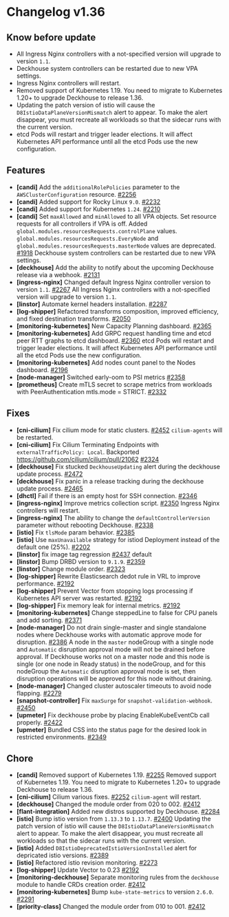 # Changelog v1.36

## Know before update


 - All Ingress Nginx controllers with a not-specified version will upgrade to version `1.1`.
 - Deckhouse system controllers can be restarted due to new VPA settings.
 - Ingress Nginx controllers will restart.
 - Removed support of Kubernetes 1.19. You need to migrate to Kubernetes 1.20+ to upgrade Deckhouse to release 1.36.
 - Updating the patch version of istio will cause the `D8IstioDataPlaneVersionMismatch` alert to appear. To make the alert disappear, you must recreate all workloads so that the sidecar runs with the current version.
 - etcd Pods will restart and trigger leader elections. It will affect Kubernetes API performance until all the etcd Pods use the new configuration.

## Features


 - **[candi]** Add the `additionalRolePolicies` parameter to the `AWSClusterConfiguration` resource. [#2256](https://github.com/deckhouse/deckhouse/pull/2256)
 - **[candi]** Added support for Rocky Linux `9.0`. [#2232](https://github.com/deckhouse/deckhouse/pull/2232)
 - **[candi]** Added support for Kubernetes `1.24`. [#2210](https://github.com/deckhouse/deckhouse/pull/2210)
 - **[candi]** Set `maxAllowed` and `minAllowed` to all VPA objects. Set resource requests for all controllers if VPA is off. Added `global.modules.resourcesRequests.controlPlane` values. `global.modules.resourcesRequests.EveryNode` and `global.modules.resourcesRequests.masterNode` values are deprecated. [#1918](https://github.com/deckhouse/deckhouse/pull/1918)
    Deckhouse system controllers can be restarted due to new VPA settings.
 - **[deckhouse]** Add the ability to notify about the upcoming Deckhouse release via a webhook. [#2131](https://github.com/deckhouse/deckhouse/pull/2131)
 - **[ingress-nginx]** Changed default Ingress Nginx controller version to version `1.1`. [#2267](https://github.com/deckhouse/deckhouse/pull/2267)
    All Ingress Nginx controllers with a not-specified version will upgrade to version `1.1`.
 - **[linstor]** Automate kernel headers installation. [#2287](https://github.com/deckhouse/deckhouse/pull/2287)
 - **[log-shipper]** Refactored transforms composition, improved efficiency, and fixed destination transforms. [#2050](https://github.com/deckhouse/deckhouse/pull/2050)
 - **[monitoring-kubernetes]** New Capacity Planning dashboard. [#2365](https://github.com/deckhouse/deckhouse/pull/2365)
 - **[monitoring-kubernetes]** Add GRPC request handling time and etcd peer RTT graphs to etcd dashboard. [#2360](https://github.com/deckhouse/deckhouse/pull/2360)
    etcd Pods will restart and trigger leader elections. It will affect Kubernetes API performance until all the etcd Pods use the new configuration.
 - **[monitoring-kubernetes]** Add nodes count panel to the Nodes dashboard. [#2196](https://github.com/deckhouse/deckhouse/pull/2196)
 - **[node-manager]** Switched early-oom to PSI metrics [#2358](https://github.com/deckhouse/deckhouse/pull/2358)
 - **[prometheus]** Create mTLS secret to scrape metrics from workloads with PeerAuthentication mtls.mode = STRICT. [#2332](https://github.com/deckhouse/deckhouse/pull/2332)

## Fixes


 - **[cni-cilium]** Fix cilium mode for static clusters. [#2452](https://github.com/deckhouse/deckhouse/pull/2452)
    `cilium-agents` will be restarted.
 - **[cni-cilium]** Fix Cilium Terminating Endpoints with `externalTrafficPolicy: Local`. Backported https://github.com/cilium/cilium/pull/21062 [#2324](https://github.com/deckhouse/deckhouse/pull/2324)
 - **[deckhouse]** Fix stucked `DeckhouseUpdating` alert during the deckhouse update process. [#2472](https://github.com/deckhouse/deckhouse/pull/2472)
 - **[deckhouse]** Fix panic in a release tracking during the deckhouse update process. [#2465](https://github.com/deckhouse/deckhouse/pull/2465)
 - **[dhctl]** Fail if there is an empty host for SSH connection. [#2346](https://github.com/deckhouse/deckhouse/pull/2346)
 - **[ingress-nginx]** Improve metrics collection script. [#2350](https://github.com/deckhouse/deckhouse/pull/2350)
    Ingress Nginx controllers will restart.
 - **[ingress-nginx]** The ability to change the `defaultControllerVersion` parameter without rebooting Deckhouse. [#2338](https://github.com/deckhouse/deckhouse/pull/2338)
 - **[istio]** Fix `tlsMode` param behavior. [#2385](https://github.com/deckhouse/deckhouse/pull/2385)
 - **[istio]** Use `maxUnavailable` strategy for istiod Deployment instead of the default one (25%). [#2202](https://github.com/deckhouse/deckhouse/pull/2202)
 - **[linstor]** fix image tag regression [#2437](https://github.com/deckhouse/deckhouse/pull/2437)
    default
 - **[linstor]** Bump DRBD version to `9.1.9`. [#2359](https://github.com/deckhouse/deckhouse/pull/2359)
 - **[linstor]** Change module order. [#2323](https://github.com/deckhouse/deckhouse/pull/2323)
 - **[log-shipper]** Rewrite Elasticsearch dedot rule in VRL to improve performance. [#2192](https://github.com/deckhouse/deckhouse/pull/2192)
 - **[log-shipper]** Prevent Vector from stopping logs processing if Kubernetes API server was restarted. [#2192](https://github.com/deckhouse/deckhouse/pull/2192)
 - **[log-shipper]** Fix memory leak for internal metrics. [#2192](https://github.com/deckhouse/deckhouse/pull/2192)
 - **[monitoring-kubernetes]** Change steppedLine to false for CPU panels and add sorting. [#2371](https://github.com/deckhouse/deckhouse/pull/2371)
 - **[node-manager]** Do not drain single-master and single standalone nodes where Deckhouse works with automatic approve mode for disruption. [#2386](https://github.com/deckhouse/deckhouse/pull/2386)
    A node in the `master` nodeGroup with a single node and `Automatic` disruption approval mode will not be drained before approval.
    If Deckhouse works not on a master node and this node is single (or one node in Ready status) in the nodeGroup, and for this nodeGroup the `Automatic` disruption approval mode is set, then disruption operations will be approved for this node without draining.
 - **[node-manager]** Changed cluster autoscaler timeouts to avoid node flapping. [#2279](https://github.com/deckhouse/deckhouse/pull/2279)
 - **[snapshot-controller]** Fix `maxSurge` for `snapshot-validation-webhook`. [#2450](https://github.com/deckhouse/deckhouse/pull/2450)
 - **[upmeter]** Fix deckhouse probe by placing EnableKubeEventCb call properly. [#2422](https://github.com/deckhouse/deckhouse/pull/2422)
 - **[upmeter]** Bundled CSS into the status page for the desired look in restricted environments. [#2349](https://github.com/deckhouse/deckhouse/pull/2349)

## Chore


 - **[candi]** Removed support of Kubernetes 1.19. [#2255](https://github.com/deckhouse/deckhouse/pull/2255)
    Removed support of Kubernetes 1.19. You need to migrate to Kubernetes 1.20+ to upgrade Deckhouse to release 1.36.
 - **[cni-cilium]** Cilium various fixes. [#2252](https://github.com/deckhouse/deckhouse/pull/2252)
    `cilium-agent` will restart.
 - **[deckhouse]** Changed the module order from 020 to 002. [#2412](https://github.com/deckhouse/deckhouse/pull/2412)
 - **[flant-integration]** Added new distros supported by Deckhouse. [#2284](https://github.com/deckhouse/deckhouse/pull/2284)
 - **[istio]** Bump istio version from `1.13.3` to `1.13.7`. [#2400](https://github.com/deckhouse/deckhouse/pull/2400)
    Updating the patch version of istio will cause the `D8IstioDataPlaneVersionMismatch` alert to appear. To make the alert disappear, you must recreate all workloads so that the sidecar runs with the current version.
 - **[istio]** Added `D8IstioDeprecatedIstioVersionInstalled` alert for depricated istio versions. [#2389](https://github.com/deckhouse/deckhouse/pull/2389)
 - **[istio]** Refactored istio revision monitoring. [#2273](https://github.com/deckhouse/deckhouse/pull/2273)
 - **[log-shipper]** Update Vector to 0.23 [#2192](https://github.com/deckhouse/deckhouse/pull/2192)
 - **[monitoring-deckhouse]** Separate monitoring rules from the `deckhouse` module to handle CRDs creation order. [#2412](https://github.com/deckhouse/deckhouse/pull/2412)
 - **[monitoring-kubernetes]** Bump `kube-state-metrics` to version `2.6.0`. [#2291](https://github.com/deckhouse/deckhouse/pull/2291)
 - **[priority-class]** Changed the module order from 010 to 001. [#2412](https://github.com/deckhouse/deckhouse/pull/2412)

